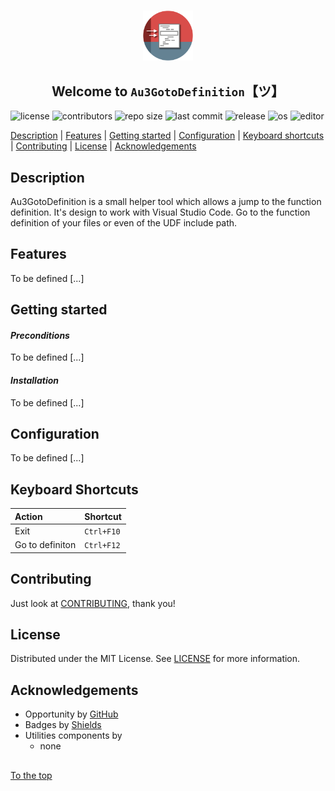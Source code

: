 #####

<p align="center">
    <img src="images/icon.png" width="80" />
    <h2 align="center">Welcome to <code>Au3GotoDefinition</code>【ツ】</h2>
</p>

![license](https://img.shields.io/badge/license-MIT-ff69b4.svg?style=flat-square&logo=spdx)
![contributors](https://img.shields.io/github/contributors/Sven-Seyfert/Au3GotoDefinition.svg?style=flat-square&logo=github)
![repo size](https://img.shields.io/github/repo-size/Sven-Seyfert/Au3GotoDefinition.svg?style=flat-square&logo=github)
![last commit](https://img.shields.io/github/last-commit/Sven-Seyfert/Au3GotoDefinition.svg?style=flat-square&logo=github)
![release](https://img.shields.io/github/release/Sven-Seyfert/Au3GotoDefinition.svg?style=flat-square&logo=github)
![os](https://img.shields.io/badge/os-windows-yellow.svg?style=flat-square&logo=windows)
![editor](https://img.shields.io/badge/editor-VSCode-blueviolet.svg?style=flat-square&logo=visual-studio-code)

[Description](#description) | [Features](#features) | [Getting started](#getting-started) | [Configuration](#configuration) | [Keyboard shortcuts](#keyboard-shortcuts) | [Contributing](#contributing) | [License](#license) | [Acknowledgements](#acknowledgements)

## Description

Au3GotoDefinition is a small helper tool which allows a jump to the function definition. It's design to work with Visual Studio Code. Go to the function definition of your files or even of the UDF include path.

## Features

To be defined [...]

## Getting started

#### *Preconditions*

To be defined [...]

#### *Installation*

To be defined [...]

## Configuration

To be defined [...]

## Keyboard Shortcuts

| Action          | Shortcut   |
| :---            | :---       |
| Exit            | `Ctrl+F10` |
| Go to definiton | `Ctrl+F12` |

## Contributing

Just look at [CONTRIBUTING](https://github.com/Sven-Seyfert/Au3GotoDefinition/blob/master/docs/CONTRIBUTING.md), thank you!

## License

Distributed under the MIT License. See [LICENSE](https://github.com/Sven-Seyfert/Au3GotoDefinition/blob/master/LICENSE.md) for more information.

## Acknowledgements

- Opportunity by [GitHub](https://github.com)
- Badges by [Shields](https://shields.io)
- Utilities components by
  - none

##

[To the top](#)
